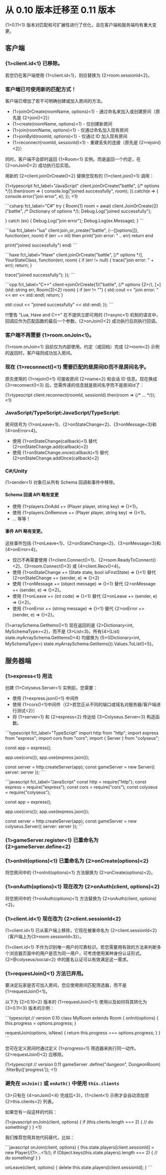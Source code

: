 # 从 0.10 版本迁移至 0.11 版本

{1>0.11<1} 版本对匹配和可扩展性进行了优化，且在客户端和服务端均有重大变更。

## 客户端

### {1>client.id<1} 已移除。

若您仍在客户端使用 {1>client.id<1}，则应替换为 {2>room.sessionId<2}。

### 客户端已可使用新的匹配方式！

客户端已增加了若干可明确创建或加入房间的方法。

- {1>joinOrCreate(roomName, options)<1} - 通过命名来加入或创建房间（原先是 {2>join()<2}）
- {1>create(roomName, options)<1} - 仅创建新房间
- {1>join(roomName, options)<1} - 仅通过命名加入现有房间
- {1>joinById(roomId, options)<1} - 仅通过 ID 加入现有房间
- {1>reconnect(roomId, sessionId)<1} - 重建丢失的连接（原先是 {2>rejoin()<2}）

同时，客户端不会即时返回 {1>Room<1} 实例。而是返回一个约定，在 {2>onJoin()<2} 成功执行后实现。

用新的 {2>client.joinOrCreate()<2} 替换您现有的 {1>client.join()<1} 调用：

{1>typescript fct\_label="JavaScript" client.joinOrCreate("battle", {/* options \*/}).then(room => { console.log("joined successfully", room); }).catch(e => { console.error("join error", e); }); <1}

\`\`\`csharp fct\_label="C#" try { Room{1} room = await client.JoinOrCreate{2}("battle", /* Dictionary of options \*/); Debug.Log("joined successfully");

} catch (ex) { Debug.Log("join error"); Debug.Log(ex.Message); } \`\`\`

\`\`\`lua fct\_label="lua" client:join\_or\_create("battle", {--\[\[options]]}, function(err, room) if (err ~= nil) then print("join error: " .. err) return end

  print("joined successfully") end) \`\`\`

\`\`\`haxe fct\_label="Haxe" client.joinOrCreate("battle", \[/* options \*/], YourStateClass, function(err, room) { if (err != null) { trace("join error: " + err); return; }

  trace("joined successfully"); }); \`\`\`

\`\`\`cpp fct\_label="C++" client->joinOrCreate{1}("battle", {/* options {2>/}, \[=\](std::string err, Room{3}<2} room) { if (err != "") { std::cout << "join error: " << err << std::endl; return; }

  std::cout << "joined successfully" << std::endl; }); \`\`\`

!!!警告  "Lua, Haxe and C++" 在不提供立即可用的 {1>async<1} 机制的语言中，回调应作为匹配函数的最后一个参数。{2>onJoin()<2} 成功执行后则执行回调。

### 客户端不再需要 {1>room.onJoin<1}。

{1>room.onJoin<1} 目前仅为内部使用。约定（或回档）完成 {2>room<2} 示例的返回时，客户端则成功加入房间。

### 现在 {1>reconnect()<1} 需要匹配的是房间ID而不是房间名字。

原先使用的 {1>rejoin()<1} 可接收房间 {2>name<2} 和会话 ID 信息。现在换成 {3>reconnect()<3} 后，您需传递的信息就是房间名字而不是房间id了：

{1>typescript client.reconnect(roomId, sessionId).then(room => {/* ... \*/}); <1}

### JavaScript/TypeScript:JavaScript/TypeScript:

房间信号为 {1>onLeave<1}、{2>onStateChange<2}、{3>onMessage<3}和{4>onError<4}。

- 使用 {1>onStateChange(callback)<1} 替代 {2>onStateChange.add(callback)<2}
- 使用 {1>onStateChange.once(callback)<1} 替代 {2>onStateChange.addOnce(callback)<2}

### C#/Unity

{1>sender<1} 对象已从所有 Schema 回调和事件中移除。

#### Schema 回调 API 略有变更

- 使用 {1>players.OnAdd += (Player player, string key) => {}<1}。
- 使用 {1>players.OnRemove += (Player player, string key) => {}<1}。
- ... 等等！

#### 事件 API 略有变更。

这些事件包括 {1>onLeave<1}、{2>onStateChange<2}、{3>onMessage<3}和{4>onError<4}。

- 现已不再需要使用 {1>client.Connect()<1}、{2>room.ReadyToConnect()<2}、{3>room.Connect()<3} 或 {4>client.Recv()<4}。
- 使用 {1>onStateChange += (State state, bool isFirstState) => {}<1} 替代 {2>onStateChange += (sender, e) => {}<2}
- 使用 {1>onMessage += (object message) => {}<1} 替代 {2>onMessage += (sender, e) => {}<2}。
- 使用 {1>onLeave += (int code) => {}<1} 替代 {2>onLeave += (sender, e) => {}<2}。
- 使用 {1>onError += (string message) => {}<1} 替代 {2>onError += (sender, e) => {}<2}。

{1>arraySchema.GetItems()<1} 现在返回的是 {2>Dictionary<int, MySchemaType><2}，而不是 {3>List<MySchemaType><3}。所有{4>(List<MySchemaType>) state.myArraySchema.GetItems()<4} 均替换为 {5>((Dictionary<int, MySchemaType>) state.myArraySchema.GetItems()).Values.ToList()<5}。


## 服务器端

### {1>express<1} 用法

创建 {1>Colyseus.Server<1} 实例前，您需要：

- 使用 {1>express.json()<1} 中间件
- 使用 {1>cors()<1}中间件（{2>若您正从不同的端口或域名对服务器/客户端进行测试<2}）
- 将 {1>server<1} 和 {2>express<2} 传达给 {3>Colyseus.Server<3} 构造函数。

\`\`\`typescript fct\_label="TypeScript" import http from "http"; import express from "express"; import cors from "cors"; import { Server } from "colyseus";

const app = express();

app.use(cors()); app.use(express.json());

const server = http.createServer(app); const gameServer = new Server({ server: server }); \`\`\`

\`\`\`javascript fct\_label="JavaScript" const http = require("http"); const express = require("express"); const cors = require("cors"); const colyseus = require("colyseus");

const app = express();

app.use(cors()); app.use(express.json());

const server = http.createServer(app); const gameServer = new colyseus.Server({ server: server }); \`\`\`

### {1>gameServer.register<1} 已重命名为 {2>gameServer.define<2}

### {1>onInit(options)<1} 已重命名为 {2>onCreate(options)<2}

将您房间中的 {1>onInit(options)<1} 方法替换为 {2>onCreate(options)<2}。

### {1>onAuth(options)<1} 现在改为 {2>onAuth(client, options)<2}

将您房间中的 {1>onAuth(options)<1} 方法替换为 {2>onAuth(client, options)<2}。

### {1>client.id<1} 现在改为 {2>client.sessionId<2}

{1>client.id<1} 已从客户端上移除，它现在被重命名为 {2>client.sessionId<2}（客户端上为{3>room.sessionId<3}）。

{1>client.id<1} 不作为识别唯一用户的可靠标识。若您需要用有效的方法来判断多个浏览器页面中的用户是否为同一用户，可考虑使用某种身份认证形式。{2>@colyseus/social<2} 中的匿名认证可以有效满足这一需求。

### {1>requestJoin()<1} 方法已弃用。

要决定玩家是否可加入房间，您应使用房间匹配筛选器，而不是 {1>requestJoin()<1}。

以下为 {2>0.10<2} 版本的 {1>requestJoin()<1} 使用以及如何将其转化为 {3>0.11<3} 版本的示例：

\`\`\`typescript // version 0.10 class MyRoom extends Room { onInit(options) { this.progress = options.progress; }

  requestJoin(options, isNew) { return this.progress === options.progress; } } \`\`\`

您可在定义房间时通过定义 {1>progress<1} 筛选器来执行同一动作。{2>requestJoin()<2} 应移除。

{1>typescript // version 0.11 gameServer .define("dungeon", DungeonRoom) .filterBy(\['progress']); <1}

### 避免在 `onJoin()` 或 `onAuth()` 中使用 `this.clients`

{3>只有在 {4>onJoin()<4} 完成后<3}，{1>client<1} 示例才会自动添加至 {2>this.clients<2} 列表。

如果您有一段这样的代码：

{1>javascript onJoin(client, options) { if (this.clients.length === 2) { // do something! } } <1}

我们推荐您用其他代码替代，比如：

\`\`\`javascript onJoin(client, options) { this.state.players\[client.sessionId] = new Player(/{1>...<1}/); if (Object.keys(this.state.players).length === 2) { // do something! } }

onLeave(client, options) { delete this.state.players\[client.sessionId]; } \`\`\`
